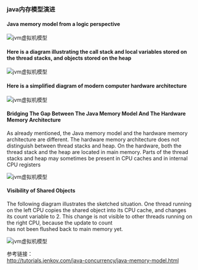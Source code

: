 ### java内存模型演进

#### Java memory model from a logic perspective

![jvm虚拟机模型](http://tutorials.jenkov.com/images/java-concurrency/java-memory-model-1.png)

#### Here is a diagram illustrating the call stack and local variables stored on the thread stacks, and objects stored on the heap

![jvm虚拟机模型](http://tutorials.jenkov.com/images/java-concurrency/java-memory-model-1.png)


#### Here is a simplified diagram of modern **computer hardware architecture**

![jvm虚拟机模型](http://tutorials.jenkov.com/images/java-concurrency/java-memory-model-4.png)

#### Bridging The Gap Between The Java Memory Model And The Hardware Memory Architecture  

As already mentioned, the Java memory model and the hardware memory architecture are different. The hardware memory architecture does 
not distinguish between thread stacks and heap. On the hardware, both the thread stack and the heap are located in main memory. Parts 
of the thread stacks and heap may sometimes be present in CPU caches and in internal CPU registers

![jvm虚拟机模型](http://tutorials.jenkov.com/images/java-concurrency/java-memory-model-5.png)

#### Visibility of Shared Objects
The following diagram illustrates the sketched situation. One thread running on the left CPU copies the shared object into its CPU cache,
and changes its count variable to 2. This change is not visible to other threads running on the right CPU, because the update to count    
has not been flushed back to main memory yet.  

![jvm虚拟机模型](http://tutorials.jenkov.com/images/java-concurrency/java-memory-model-6.png)

参考链接：  
http://tutorials.jenkov.com/java-concurrency/java-memory-model.html




